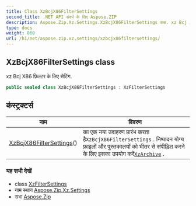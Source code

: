 ```yaml
---
title: Class XzBcjX86FilterSettings
second_title: .NET API संदर्भ के लिए Aspose.ZIP
description: Aspose.Zip.Xz.Settings.XzBcjX86FilterSettings कक्ष. xz Bcj X86 फ़ल्टर के लए सेटंग.
type: docs
weight: 860
url: /hi/net/aspose.zip.xz.settings/xzbcjx86filtersettings/
---
```

## XzBcjX86FilterSettings class

xz Bcj X86 फ़िल्टर के लिए सेटिंग.

```csharp
public sealed class XzBcjX86FilterSettings : XzFilterSettings
```

## कंस्ट्रक्टर्स

| नाम | विवरण |
| --- | --- |
| [XzBcjX86FilterSettings](xzbcjx86filtersettings/)() | का एक नया उदाहरण प्रारंभ करता है`XzBcjX86FilterSettings` . निष्पादन योग्य फ़ाइलों और पुस्तकालयों को भीतर से संपीड़ित करने के लिए इसका उपयोग करें[`XzArchive`](../../aspose.zip.xz/xzarchive/) . |

### यह सभी देखें

* class [XzFilterSettings](../xzfiltersettings/)
* नाम स्थान [Aspose.Zip.Xz.Settings](../../aspose.zip.xz.settings/)
* सभा [Aspose.Zip](../../)


